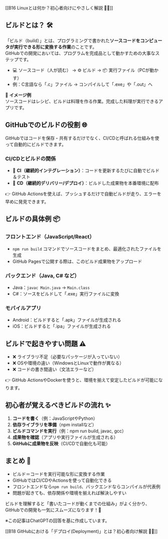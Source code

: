 [[B16 Linuxとは何か？初心者向けにやさしく解説 🐧✨]]

## ビルドとは？ 🛠️
「ビルド（build）」とは、プログラミングで書かれた**ソースコードをコンピュータが実行できる形に変換する作業**のことです。  
GitHubでの開発においては、プログラムを完成品として動かすための大事なステップです。

- 💻 ソースコード（人が読む） → ⚙️ ビルド → 📦 実行ファイル（PCが動かす）
- 例：C言語なら「.c」ファイル → コンパイルして「.exe」や「.out」へ

📌 **イメージ例**  
ソースコードはレシピ、ビルドは料理を作る作業。完成した料理が実行できるアプリです。

## GitHubでのビルドの役割 🌐
GitHubではコードを保存・共有するだけでなく、CI/CDと呼ばれる仕組みを使って自動的にビルドできます。

### CI/CDとビルドの関係
- 🤖 **CI（継続的インテグレーション）**：コードを更新するたびに自動でビルド＆テスト  
- 🚀 **CD（継続的デリバリー/デプロイ）**：ビルドした成果物を本番環境に配布  

👉 GitHub Actionsを使えば、プッシュするだけで自動ビルドが走り、エラーを早めに発見できます。

## ビルドの具体例 📦
### フロントエンド（JavaScript/React）
- `npm run build` コマンドでソースコードをまとめ、最適化されたファイルを生成  
- GitHub Pagesで公開する際は、このビルド成果物をアップロード  

### バックエンド（Java, C# など）
- Java：`javac Main.java` → `Main.class`  
- C#：ソースをビルドして「.exe」実行ファイルに変換  

### モバイルアプリ
- Android：ビルドすると「.apk」ファイルが生成される  
- iOS：ビルドすると「.ipa」ファイルが生成される  

## ビルドで起きやすい問題 ⚠️
- ❌ ライブラリ不足（必要なパッケージが入っていない）  
- ❌ OSや環境の違い（WindowsとLinuxで動作が異なる）  
- ❌ コードの書き間違い（文法エラーなど）  

👉 GitHub ActionsやDockerを使うと、環境を揃えて安定したビルドが可能になります。

## 初心者が覚えるべきビルドの流れ ✨
1. **コードを書く**（例：JavaScriptやPython）  
2. **依存ライブラリを準備**（npm installなど）  
3. **ビルドコマンドを実行**（例：npm run build, javac, gcc）  
4. **成果物を確認**（アプリや実行ファイルが生成される）  
5. **GitHubに成果物を反映**（CI/CDで自動化も可能）  

## まとめ 🎯
- ビルド＝コードを実行可能な形に変換する作業  
- GitHubではCI/CDやActionsを使って自動化できる  
- フロントエンドなら`npm run build`、バックエンドならコンパイルが代表例  
- 問題が起きても、依存関係や環境を揃えれば解決しやすい  

ビルドを理解すると「書いたコードが動くまでの仕組み」がよく分かり、GitHubでの開発も一気にスムーズになります！🚀

※この記事はChatGPTの回答を基に作成しています。

[[B18 GitHubにおける「デプロイ(Deployment)」とは？初心者向け解説 🚀🌐]]
